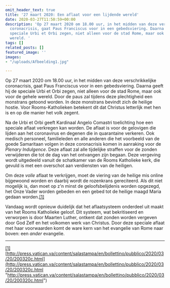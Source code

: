 ```yaml
---
omit_header_text: true
title: '27 maart 2020: Een aflaat voor een lijdende wereld'
date: 2020-03-27T11:50:59+00:00
description: 'Op 27 maart 2020 om 18.00 uur, in het midden van deze verschrikkelijke
  coronacrisis, gaat Paus Franciscus voor in een gebedsviering. Daarna geeft hij de
  speciale Urbi et Orbi zegen, niet alleen voor de stad Rome, maar ook voor de gehele
  wereld. '
tags: []
related_posts: []
featured_image: ''
images:
- "/uploads/Afbeelding1.jpg"

---
```

Op 27 maart 2020 om 18.00 uur, in het midden van deze verschrikkelijke coronacrisis, gaat Paus Franciscus voor in een gebedsviering. Daarna geeft hij de speciale Urbi et Orbi zegen, niet alleen voor de stad Rome, maar ook voor de gehele wereld. Door de paus zal tijdens deze plechtigheid een monstrans getoond worden. In deze monstrans bevindt zich de heilige hostie. Voor Rooms-Katholieken betekent dit dat Christus letterlijk met hen is en op die manier het volk zegent.

Na de Urbi et Orbi geeft Kardinaal Angelo Comastri toelichting hoe een speciale aflaat verkregen kan worden. De aflaat is voor de gelovigen die lijden aan het coronavirus en degenen die in quarantaine verkeren. Ook medisch personeel, familieleden en alle anderen die het voorbeeld van de goede Samaritaan volgen in deze coronacrisis komen in aanraking voor de _Plenary Indulgence_. Deze aflaat zal alle tijdelijke straffen voor de zonden verwijderen die tot de dag van het ontvangen zijn begaan. Deze vergeving wordt uitgedeeld vanuit de schatkamer van de Rooms Katholieke kerk, die gevuld is met een overschot aan verdiensten van de heiligen.

Om deze _volle_ aflaat te verkrijgen, moet de viering van de heilige mis online bijgewoond worden en daarbij wordt de rozenkrans gereciteerd. Als dit niet mogelijk is, dan moet op z'n minst de geloofsbelijdenis worden opgezegd, het Onze Vader worden gebeden en een gebed tot de heilige maagd Maria gedaan worden.[\[1\]](#_ftn1)

  
Vandaag wordt opnieuw duidelijk dat het aflaatsysteem onderdeel uit maakt van het Rooms Katholieke geloof. Dit systeem, wat bekritiseerd en verworpen is door Maarten Luther, ontkent dat zonden worden vergeven door God Zelf en het volkomen werk van Christus. Door deze speciale aflaat met haar voorwaarden komt de ware kern van het evangelie van Rome naar boven: een _ander_ evangelie.

***

[\[1\]](#_ftnref1) [http://press.vatican.va/content/salastampa/en/bollettino/pubblico/2020/03/20/200320c.html](http://press.vatican.va/content/salastampa/en/bollettino/pubblico/2020/03/20/200320c.html "http://press.vatican.va/content/salastampa/en/bollettino/pubblico/2020/03/20/200320c.html")